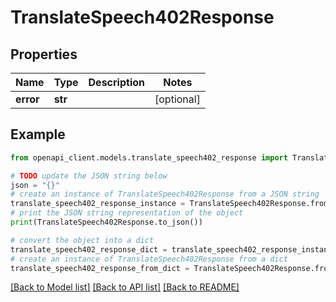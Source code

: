 # TranslateSpeech402Response


## Properties

Name | Type | Description | Notes
------------ | ------------- | ------------- | -------------
**error** | **str** |  | [optional] 

## Example

```python
from openapi_client.models.translate_speech402_response import TranslateSpeech402Response

# TODO update the JSON string below
json = "{}"
# create an instance of TranslateSpeech402Response from a JSON string
translate_speech402_response_instance = TranslateSpeech402Response.from_json(json)
# print the JSON string representation of the object
print(TranslateSpeech402Response.to_json())

# convert the object into a dict
translate_speech402_response_dict = translate_speech402_response_instance.to_dict()
# create an instance of TranslateSpeech402Response from a dict
translate_speech402_response_from_dict = TranslateSpeech402Response.from_dict(translate_speech402_response_dict)
```
[[Back to Model list]](../README.md#documentation-for-models) [[Back to API list]](../README.md#documentation-for-api-endpoints) [[Back to README]](../README.md)


